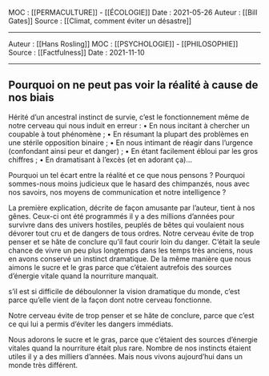 MOC : [[PERMACULTURE]] - [[ÉCOLOGIE]] 
Date : 2021-05-26
Auteur : [[Bill Gates]]
Source : [[Climat, comment éviter un désastre]]
***
Auteur : [[Hans Rosling]]
MOC : [[PSYCHOLOGIE]] - [[PHILOSOPHIE]]
Source : [[Factfulness]]
Date : 2021-11-10
***

## Pourquoi on ne peut pas voir la réalité à cause de nos biais

Hérité d’un ancestral instinct de survie, c’est le fonctionnement même de notre cerveau qui nous induit en erreur : 
• En nous incitant à chercher un coupable à tout phénomène ; 
• En résumant la plupart des problèmes en une stérile opposition binaire ; 
• En nous intimant de réagir dans l’urgence (confondant ainsi peur et danger) ; 
• En étant facilement ébloui par les gros chiffres ; 
• En dramatisant à l’excès (et en adorant ça)…

Pourquoi un tel écart entre la réalité et ce que nous pensons ? Pourquoi sommes-nous moins judicieux que le hasard des chimpanzés, nous avec nos savoirs, nos moyens de communication et notre intelligence ?

La première explication, décrite de façon amusante par l’auteur, tient à nos gênes. Ceux-ci ont été programmés il y a des millions d’années pour survivre dans des univers hostiles, peuplés de bêtes qui voulaient nous dévorer tout cru et de dangers de tous ordres. Notre cerveau évite de trop penser et se hâte de conclure qu’il faut courir loin du danger. C’était la seule chance de vivre un peu plus longtemps dans les temps très anciens, nous en avons conservé un instinct dramatique. De la même manière que nous aimons le sucre et le gras parce que c’étaient autrefois des sources d’énergie vitale quand la nourriture manquait.

s’il est si difficile de déboulonner la vision dramatique du monde, c’est parce qu’elle vient de la façon dont notre cerveau fonctionne.

Notre cerveau évite de trop penser et se hâte de conclure, parce que c’est ce qui lui a permis d’éviter les dangers immédiats.

Nous adorons le sucre et le gras, parce que c’étaient des sources d’énergie vitales quand la nourriture était plus rare. Nombre de nos instincts étaient utiles il y a des milliers d’années. Mais nous vivons aujourd’hui dans un monde très différent.
